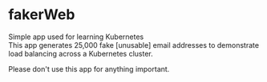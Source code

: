# fakerWeb
Simple app used for learning Kubernetes  
This app generates 25,000 fake [unusable] email addresses to demonstrate load balancing across a Kubernetes cluster.  

Please don't use this app for anything important.
